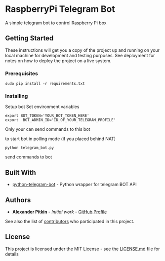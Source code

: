 # RaspberryPi Telegram Bot

A simple telegram bot to control Raspberry Pi box

## Getting Started

These instructions will get you a copy of the project up and running on your local machine for development and testing purposes. See deployment for notes on how to deploy the project on a live system.

### Prerequisites

```
sudo pip install -r requirements.txt 
```

### Installing

Setup bot 
Set environment variables 
```
export BOT_TOKEN='YOUR_BOT_TOKEN_HERE'
export 	BOT_ADMIN_ID='ID_OF_YOUR_TELEGRAM_PROFILE'
```

Only your can send commands to this bot

to start bot in polling mode (if you placed behind NAT)

```
python telegram_bot.py
```

send commands to bot


## Built With

* [python-telegram-bot](https://github.com/python-telegram-bot/python-telegram-bot) - Python wrapper for telegram BOT API


## Authors

* **Alexander Pitkin** - *Initial work* - [GitHub Profile](https://github.com/peleccom)

See also the list of [contributors](https://github.com/peleccom/rpi_telegram_bot/contributors) who participated in this project.

## License

This project is licensed under the MIT License - see the [LICENSE.md](LICENSE.md) file for details
